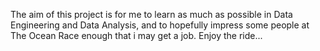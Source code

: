 The aim of this project is for me to learn as much as possible in Data Engineering and Data Analysis, and to hopefully impress some people at The Ocean Race enough that i may get a job.
Enjoy the ride...
